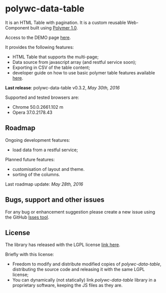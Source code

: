 # polywc-data-table 

It is an HTML Table with pagination. It is a custom reusable Web-Component built using [Polymer 1.0](https://www.polymer-project.org/1.0/). 

Access to the DEMO page [here](http://donpir.github.io/polywc-data-table).

It provides the following features:

 - HTML Table that supports the multi-page;
 - Data source from javascript array (and restful service soon);
 - Exporting in CSV of the table content;
 - developer guide on how to use basic polymer table features available [here](https://github.com/donpir/polywc-data-table/wiki).
 
__Last release__: polywc-data-table v0.3.2, _May 30th, 2016_

Supported and tested browsers are:

 - Chrome 50.0.2661.102 m
 - Opera 37.0.2178.43

## Roadmap

Ongoing development features:

 - load data from a restful service;

Planned future features:

 - customisation of layout and theme.
 - sorting of the columns.

Last roadmap update: _May 28th, 2016_

## Bugs, support and other issues

For any bug or enhancement suggestion please create a new issue using the GitHub [Isses tool](https://github.com/donpir/polywc-data-table/issues).

## License 

The library has released with the LGPL license [link here](http://www.gnu.org/licenses/lgpl.html).

Briefly with this license:
 
 - Freedom to modify and distribute modified copies of _polywc-data-table_, distributing the source code and releasing it with the same LGPL license;
 - You can dynamically (not statically) link _polywc-data-table_ library in a proprietary software, keeping the JS files as they are.


